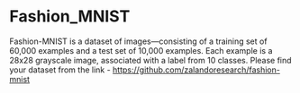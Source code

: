 # Fashion_MNIST
Fashion-MNIST is a dataset of images—consisting of a training set of 60,000 examples and a test set of 10,000 examples. Each example is a 28x28 grayscale image, associated with a label from 10 classes. Please find your dataset from the link - https://github.com/zalandoresearch/fashion-mnist 
